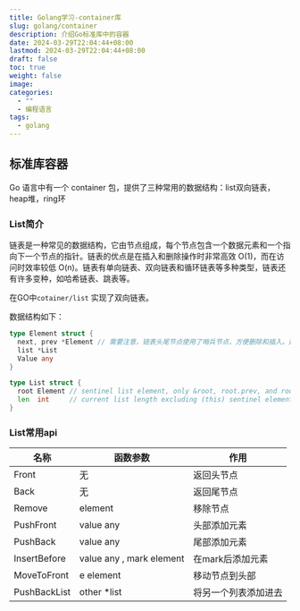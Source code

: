 ```yaml
---
title: Golang学习-container库
slug: golang/container
description: 介绍Go标准库中的容器
date: 2024-03-29T22:04:44+08:00
lastmod: 2024-03-29T22:04:44+08:00
draft: false
toc: true
weight: false
image: 
categories:
  - ""
  - 编程语言
tags:
  - golang
---
```

## 标准库容器
Go 语言中有一个 container 包，提供了三种常用的数据结构：list双向链表，heap堆，ring环
### List简介

链表是一种常见的数据结构，它由节点组成，每个节点包含一个数据元素和一个指向下一个节点的指针。链表的优点是在插入和删除操作时非常高效 O(1)，而在访问时效率较低 O(n)。链表有单向链表、双向链表和循环链表等多种类型，链表还有许多变种，如哈希链表、跳表等。

在GO中`cotainer/list` 实现了双向链表。

数据结构如下：
```Go
type Element struct {
  next, prev *Element // 需要注意，链表头尾节点使用了哨兵节点，方便删除和插入。这种方法适用于很多list结构
  list *List
  Value any
}

type List struct {
  root Element // sentinel list element, only &root, root.prev, and root.next are used
  len  int     // current list length excluding (this) sentinel element
}
```
### List常用api

| 名称           | 函数参数                     | 作用         |
| ------------ | ------------------------ | ---------- |
| Front        | 无                        | 返回头节点      |
| Back         | 无                        | 返回尾节点      |
| Remove       | element                  | 移除节点       |
| PushFront    | value any                | 头部添加元素     |
| PushBack     | value any                | 尾部添加元素     |
| InsertBefore | value any , mark element | 在mark后添加元素 |
| MoveToFront  | e element                | 移动节点到头部    |
| PushBackList | other *list              | 将另一个列表添加进去 |
